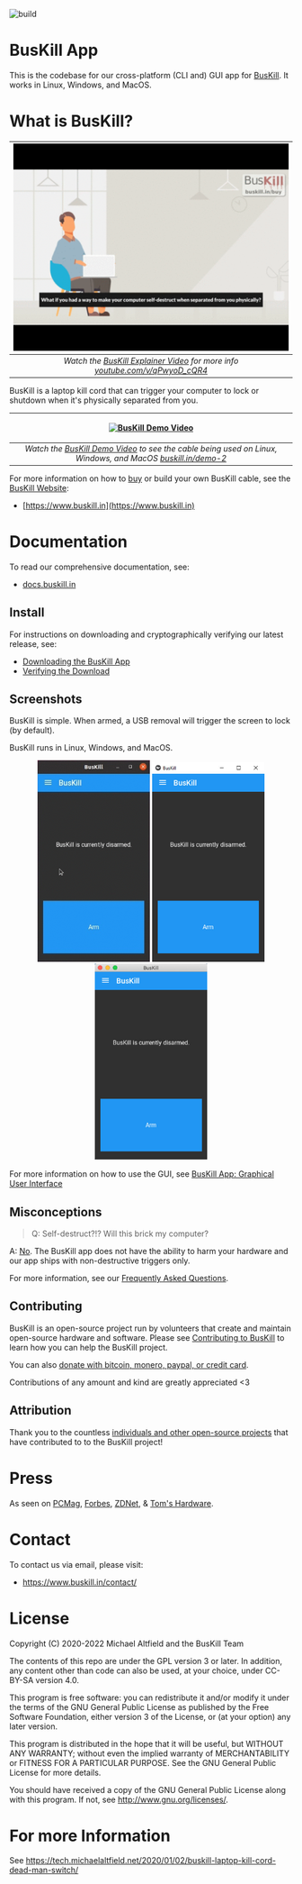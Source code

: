 ![build](https://github.com/BusKill/buskill-app/workflows/build/badge.svg?branch=master)

# BusKill App

This is the codebase for our cross-platform (CLI and) GUI app for [BusKill](https://www.buskill.in). It works in Linux, Windows, and MacOS.

# What is BusKill?

| <a href="https://www.buskill.in/#demo"><img src="docs/images/buskill_explainer_video_20211210.gif?raw=true" alt="What is BusKill? (Explainer Video)"></a> |
|:--:| 
| *Watch the <a href="https://www.buskill.in/#demo">BusKill Explainer Video</a> for more info <a href="https://www.youtube.com/v/qPwyoD_cQR4">youtube.com/v/qPwyoD_cQR4</a>* |

BusKill is a laptop kill cord that can trigger your computer to lock or shutdown when it's physically separated from you.

| <p align="center"><a href="https://www.buskill.in/demo-2"><img src="docs/images/buskill_demo.gif?raw=true" alt="BusKill Demo Video" /></a></p> |
|:--:| 
| *Watch the <a href="https://www.buskill.in/demo-2">BusKill Demo Video</a> to see the cable being used on Linux, Windows, and MacOS <a href="https://www.buskill.in/demo-2">buskill.in/demo-2</a>* |

For more information on how to [buy](https://www.buskill.in/buy) or build your own BusKill cable, see the [BusKill Website](https://www.buskill.in):

 * [https://www.buskill.in](https://www.buskill.in)

# Documentation

To read our comprehensive documentation, see:

 * [docs.buskill.in](https://docs.buskill.in)

## Install

For instructions on downloading and cryptographically verifying our latest release, see:

 * [Downloading the BusKill App](https://docs.buskill.in/buskill-app/en/stable/software_usr/download.html)
 * [Verifying the Download](https://docs.buskill.in/buskill-app/en/stable/software_usr/signature.html)

## Screenshots

BusKill is simple. When armed, a USB removal will trigger the screen to lock (by default).

BusKill runs in Linux, Windows, and MacOS.

<p align="center" float="left">
  <img src="docs/images/buskill_app_lin_arm2.gif?raw=true" alt="Click the button to arm BusKill" width="200px" />
  <img src="docs/images/buskill_app_win_disarmed1.jpg" alt="Screenshot of BusKill in Windows" width="200px" />
  <img src="docs/images/buskill_app_mac_disarmed1.jpg" alt="Screenshot of BusKill in MacOS" width="200px" />
</p>

For more information on how to use the GUI, see [BusKill App: Graphical User Interface](https://docs.buskill.in/buskill-app/en/stable/software_usr/gui.html)

## Misconceptions

> Q: Self-destruct?!? Will this brick my computer?

A: [No](https://docs.buskill.in/buskill-app/en/stable/faq.html#q-self-destruct-will-this-brick-my-computer). The BusKill app does not have the ability to harm your hardware and our app ships with non-destructive triggers only.

For more information, see our [Frequently Asked Questions](https://docs.buskill.in/buskill-app/en/stable/faq.html).

## Contributing

BusKill is an open-source project run by volunteers that create and maintain open-source hardware and software. Please see [Contributing to BusKill](https://docs.buskill.in/buskill-app/en/stable/contributing.html) to learn how you can help the BusKill project.

You can also [donate with bitcoin, monero, paypal, or credit card](https://buskill.in/donate).

Contributions of any amount and kind are greatly appreciated <3

## Attribution

Thank you to the countless [individuals and other open-source projects](https://docs.buskill.in/buskill-app/en/stable/attribution.html) that have contributed to to the BusKill project!

# Press

As seen on [PCMag](https://www.pcmag.com/news/372806/programmers-usb-cable-can-kill-laptop-if-machine-is-yanked), [Forbes](https://www.forbes.com/sites/daveywinder/2020/01/03/this-20-usb-cable-is-a-dead-mans-switch-for-your-linux-laptop/), [ZDNet](https://www.zdnet.com/article/new-usb-cable-kills-your-linux-laptop-if-stolen-in-a-public-place/), & [Tom's Hardware](https://www.tomshardware.com/news/the-buskill-usb-cable-secures-your-laptop-against-thieves).

# Contact

To contact us via email, please visit:

 * https://www.buskill.in/contact/

# License

Copyright (C) 2020-2022 Michael Altfield and the BusKill Team

The contents of this repo are under the GPL version 3 or later.
In addition, any content other than code can also be used, at your
choice, under CC-BY-SA version 4.0.

This program is free software: you can redistribute it and/or modify
it under the terms of the GNU General Public License as published by
the Free Software Foundation, either version 3 of the License, or
(at your option) any later version.

This program is distributed in the hope that it will be useful,
but WITHOUT ANY WARRANTY; without even the implied warranty of
MERCHANTABILITY or FITNESS FOR A PARTICULAR PURPOSE.  See the
GNU General Public License for more details.

You should have received a copy of the GNU General Public License
along with this program.  If not, see <http://www.gnu.org/licenses/>.

# For more Information

See https://tech.michaelaltfield.net/2020/01/02/buskill-laptop-kill-cord-dead-man-switch/
